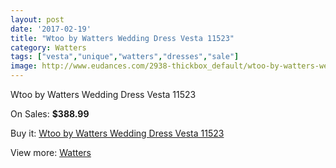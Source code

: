 ```yaml
---
layout: post
date: '2017-02-19'
title: "Wtoo by Watters Wedding Dress Vesta 11523"
category: Watters
tags: ["vesta","unique","watters","dresses","sale"]
image: http://www.eudances.com/2938-thickbox_default/wtoo-by-watters-wedding-dress-vesta-11523.jpg
---
```

Wtoo by Watters Wedding Dress Vesta 11523

On Sales: **$388.99**
<a href="https://www.eudances.com/en/watters/1021-wtoo-by-watters-wedding-dress-vesta-11523.html"><amp-img layout="responsive" width="600" height="600" src="//www.eudances.com/2938-thickbox_default/wtoo-by-watters-wedding-dress-vesta-11523.jpg" alt="Wtoo by Watters Wedding Dress Vesta 11523 0" /></a>
<a href="https://www.eudances.com/en/watters/1021-wtoo-by-watters-wedding-dress-vesta-11523.html"><amp-img layout="responsive" width="600" height="600" src="//www.eudances.com/2939-thickbox_default/wtoo-by-watters-wedding-dress-vesta-11523.jpg" alt="Wtoo by Watters Wedding Dress Vesta 11523 1" /></a>

Buy it: [Wtoo by Watters Wedding Dress Vesta 11523](https://www.eudances.com/en/watters/1021-wtoo-by-watters-wedding-dress-vesta-11523.html "Wtoo by Watters Wedding Dress Vesta 11523")

View more: [Watters](https://www.eudances.com/en/12-watters "Watters")